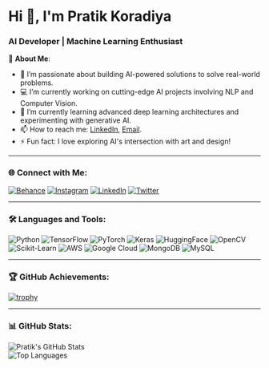 # Hi 👋, I'm Pratik Koradiya  
### AI Developer | Machine Learning Enthusiast  

🌟 **About Me**:  
- 🤖 I’m passionate about building AI-powered solutions to solve real-world problems.  
- 💻 I’m currently working on cutting-edge AI projects involving NLP and Computer Vision.  
- 🌱 I’m currently learning advanced deep learning architectures and experimenting with generative AI.  
- 📫 How to reach me: [LinkedIn](https://in.linkedin.com/in/pratik-koradiya), [Email](mailto:pratikp881997@gmail.com).  
- ⚡ Fun fact: I love exploring AI's intersection with art and design!  

---

### 🌐 Connect with Me:
[![Behance](https://img.shields.io/badge/Behance-1769FF?style=flat&logo=behance&logoColor=white)](#)
[![Instagram](https://img.shields.io/badge/Instagram-E4405F?style=flat&logo=instagram&logoColor=white)](#)
[![LinkedIn](https://img.shields.io/badge/LinkedIn-0A66C2?style=flat&logo=linkedin&logoColor=white)](#)
[![Twitter](https://img.shields.io/badge/Twitter-1DA1F2?style=flat&logo=twitter&logoColor=white)](#)

---

### 🛠️ Languages and Tools:
![Python](https://img.shields.io/badge/Python-3776AB?style=flat&logo=python&logoColor=white)
![TensorFlow](https://img.shields.io/badge/TensorFlow-FF6F00?style=flat&logo=tensorflow&logoColor=white)
![PyTorch](https://img.shields.io/badge/PyTorch-EE4C2C?style=flat&logo=pytorch&logoColor=white)
![Keras](https://img.shields.io/badge/Keras-D00000?style=flat&logo=keras&logoColor=white)
![HuggingFace](https://img.shields.io/badge/HuggingFace-F9A03C?style=flat&logo=huggingface&logoColor=white)
![OpenCV](https://img.shields.io/badge/OpenCV-5C3EE8?style=flat&logo=opencv&logoColor=white)
![Scikit-Learn](https://img.shields.io/badge/Scikit--Learn-F7931E?style=flat&logo=scikit-learn&logoColor=white)
![AWS](https://img.shields.io/badge/AWS-232F3E?style=flat&logo=amazon-aws&logoColor=white)
![Google Cloud](https://img.shields.io/badge/Google_Cloud-4285F4?style=flat&logo=google-cloud&logoColor=white)
![MongoDB](https://img.shields.io/badge/MongoDB-47A248?style=flat&logo=mongodb&logoColor=white)
![MySQL](https://img.shields.io/badge/MySQL-4479A1?style=flat&logo=mysql&logoColor=white)

---

### 🏆 GitHub Achievements:
[![trophy](https://github-profile-trophy.vercel.app/?username=ryo-ma&theme=radical)](https://github.com/ryo-ma/github-profile-trophy)

---


### 📊 GitHub Stats:  
![Pratik's GitHub Stats](https://github-readme-stats.vercel.app/api?username=Pratik881997&show_icons=true&theme=radical)  
![Top Languages](https://github-readme-stats.vercel.app/api/top-langs/?username=Pratik881997&layout=compact&theme=radical)  

